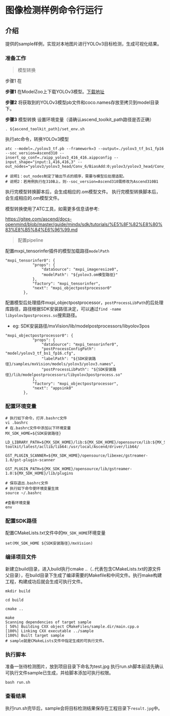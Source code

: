 # 图像检测样例命令行运行

## 介绍

提供的sample样例，实现对本地图片进行YOLOv3目标检测，生成可视化结果。

### 准备工作

> 模型转换

步骤1 在

**步骤1** 在ModelZoo上下载YOLOv3模型。[下载地址](https://www.hiascend.com/zh/software/modelzoo/detail/1/ba2a4c054a094ef595da288ecbc7d7b4)

**步骤2** 将获取到的YOLOv3模型pb文件和coco.names存放至拷贝到model目录下。

**步骤3** 模型转换
设置环境变量（请确认ascend_toolkit_path路径是否正确）

```
. ${ascend_toolkit_path}/set_env.sh
```

执行atc命令，转换YOLOv3模型
```
atc --model=./yolov3_tf.pb --framework=3 --output=./yolov3_tf_bs1_fp16 --soc_version=Ascend310 --insert_op_conf=./aipp_yolov3_416_416.aippconfig --input_shape="input:1,416,416,3" --out_nodes="yolov3/yolov3_head/Conv_6/BiasAdd:0;yolov3/yolov3_head/Conv_14/BiasAdd:0;yolov3/yolov3_head/Conv_22/BiasAdd:0"

# 说明1：out_nodes制定了输出节点的顺序，需要与模型后处理适配。
# 说明2：若用例执行在310B上，则--soc_version=Ascend310需修改为Ascend310B1
```

执行完模型转换脚本后，会生成相应的.om模型文件。 执行完模型转换脚本后，会生成相应的.om模型文件。

模型转换使用了ATC工具，如需更多信息请参考:

 https://gitee.com/ascend/docs-openmind/blob/master/guide/mindx/sdk/tutorials/%E5%8F%82%E8%80%83%E8%B5%84%E6%96%99.md

> 配置pipeline

配置mxpi_tensorinfer插件的模型加载路径`modelPath`

```
"mxpi_tensorinfer0": {
            "props": {
                "dataSource": "mxpi_imageresize0",
                "modelPath": "${yolov3.om模型路径}"
            },
            "factory": "mxpi_tensorinfer",
            "next": "mxpi_objectpostprocessor0"
        },
```

配置模型后处理插件mxpi_objectpostprocessor，`postProcessLibPath`的后处理库路径，路径根据SDK安装路径决定，可以通过`find -name libyolov3postprocess.so`搜索路径。

- eg: SDK安装路径/mxVision/lib/modelpostprocessors/libyolov3pos

```
"mxpi_objectpostprocessor0": {
            "props": {
                "dataSource": "mxpi_tensorinfer0",
                "postProcessConfigPath": "model/yolov3_tf_bs1_fp16.cfg",
                "labelPath": "${SDK安装路径}/samples/mxVision/models/yolov3/yolov3.names",
                "postProcessLibPath": "${SDK安装路径}/lib/modelpostprocessors/libyolov3postprocess.so"
            },
            "factory": "mxpi_objectpostprocessor",
            "next": "appsink0"
        },
```

### 配置环境变量

```
# 执行如下命令，打开.bashrc文件
vi .bashrc
# 在.bashrc文件中添加以下环境变量
MX_SDK_HOME=${SDK安装路径}

LD_LIBRARY_PATH=${MX_SDK_HOME}/lib:${MX_SDK_HOME}/opensource/lib:${MX_SDK_HOME}/opensource/lib64:/usr/local/Ascend/ascend-toolkit/latest/acllib/lib64:/usr/local/Ascend/driver/lib64/

GST_PLUGIN_SCANNER=${MX_SDK_HOME}/opensource/libexec/gstreamer-1.0/gst-plugin-scanner

GST_PLUGIN_PATH=${MX_SDK_HOME}/opensource/lib/gstreamer-1.0:${MX_SDK_HOME}/lib/plugins

# 保存退出.bashrc文件
# 执行如下命令使环境变量生效
source ~/.bashrc

#查看环境变量
env
```

### 配置SDK路径

配置CMakeLists.txt文件中的`MX_SDK_HOME`环境变量

```
set(MX_SDK_HOME ${SDK安装路径}/mxVision)
```

### 编译项目文件

新建立build目录，进入build执行cmake ..（..代表包含CMakeLists.txt的源文件父目录），在build目录下生成了编译需要的Makefile和中间文件。执行make构建工程，构建成功后就会生成可执行文件。

```
mkdir build

cd build

cmake ..

make
Scanning dependencies of target sample
[ 50%] Building CXX object CMakeFiles/sample.dir/main.cpp.o
[100%] Linking CXX executable ../sample
[100%] Built target sample
# sample就是CMakeLists文件中指定生成的可执行文件。
```

### 执行脚本
准备一张待检测图片，放到项目目录下命名为test.jpg
执行run.sh脚本前请先确认可执行文件sample已生成，并给脚本添加可执行权限。

```
bash run.sh
```

### 查看结果

执行run.sh完毕后，sample会将目标检测结果保存在工程目录下`result.jpg`中。